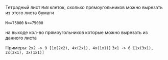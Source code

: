 Тетрадный лист `MxN` клеток, сколько прямоугольников можно вырезать из этого листа бумаги

`M<=75000`
`N<=75000`

на выходе кол-во прямоугольников которые можно вырезать из данного листа

Примеры:
`2х2 -> 9 [1x(2x2), 4x(2x1), 4x(1x1)]`
`3x1 -> 6 [1x(3x1), 2x(2x1), 3x(1x1)]`
